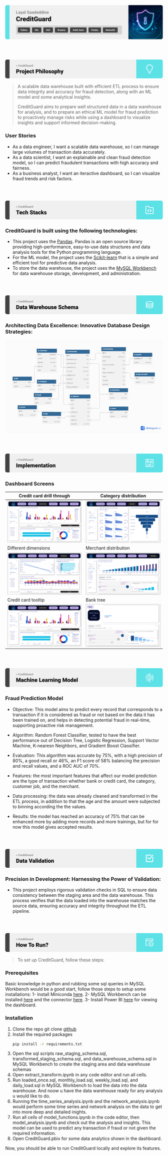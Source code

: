 <img src="./readme/title1.svg"/>

<br><br>

<!-- project philosophy -->
<img src="./readme/title2.svg"/>

> A scalable data warehouse built with efficient ETL process to ensure data integrity and accuracy for fraud detection, along with an ML model and some analytical insights.
>
> CreditGuard aims to prepare well structured data in a data warehouse for analysis, and to prepare an ethical ML model for fraud prediction to proactively manage risks while using a dashboard to visualize insights and support informed decision-making.

### User Stories
- As a data engineer, I want a scalable data warehouse, so I can manage large volumes of transaction data accurately.
- As a data scientist, I want an explainable and clean fraud detection model, so I can predict fraudulent transactions with high accuracy and fairness.
- As a business analyst, I want an iteractive dashboard, so I can visualize fraud trends and risk factors.

<br><br>
<!-- Tech stack -->
<img src="./readme/title3.svg"/>

###  CreditGuard is built using the following technologies:

- This project uses the [Pandas](https://pandas.pydata.org/docs/). Pandas is an open source library providing high-performance, easy-to-use data structures and data analysis tools for the Python programming language.
- For the ML model, the project uses the [Scikit-learn](https://scikit-learn.org/stable/) that is a simple and efficient tool for predictive data analysis.
- To store the data warehouse, the project uses the [MySQL Workbench](https://dev.mysql.com/doc/workbench/en/) for data warehouse storage, development, and administration.

<br><br>
<!-- Data Warehouse Design -->
<img src="./readme/title5.svg"/>

###  Architecting Data Excellence: Innovative Database Design Strategies:

<img src="./readme/screens/Fraudulent activities.png">


<br><br>


<!-- Implementation -->
<img src="./readme/title6.svg"/>


### Dashboard Screens 
| Credit card drill through | Category distribution |
| ---| ---|
| ![Credit card drill through](./readme/screens/cc_drill.gif) | ![Category distribution](./readme/screens/category.gif) |
|  Different dimensions | Merchant distribution  |
| ![Dimensions](./readme/screens/dimension.gif) | ![Merchant distribution](./readme/screens/merchant.gif) |
| Credit card tooltip | Bank tree |
| ![Credit card tooltip](./readme/screens/tooltip.gif) | ![Tree](./readme/screens/tree.gif) |
<br><br>


<!-- Prompt Engineering -->
<img src="./readme/title7.svg"/>

###  Fraud Prediction Model

 - Objective: This model aims to predict every record that corresponds to a transaction if it is considered as fraud or not based on the data it has been trained on, and helps in detecting potential fraud in real-time, supporting proactive risk management.

 - Algorithm: Random Forest Classifier, tested to have the best performance out of Decision Tree, Logistic Regression, Support Vector Machine, K-nearesn Neighbors, and Gradient Boost Classifier.

 - Evaluation: This algorithm was accurate by 75%, with a high precision of 80%, a good recall or 46%, an F1 score of 58% balancing the precision and recall values, and a ROC AUC of 70%.

 - Features: the most important features that affect our model prediction are the type of transaction whether bank or credit card, the category, customer job, and the merchant.

 - Data processing: the data was already cleaned and transformed in the ETL process, in addition to that the age and the amount were subjected to binning according the the values.

 - Results: the model has reached an accuracy of 75% that can be enhanced more by adding more records and more trainings, but for for now this model gives accepted results.

<br><br>

<!-- Validation -->
<img src="./readme/title9.svg"/>

###  Precision in Development: Harnessing the Power of Validation:

- This project employs rigorous validation checks in SQL to ensure data consistency between the staging area and the data warehouse. This process verifies that the data loaded into the warehouse matches the source data, ensuring accuracy and integrity throughout the ETL pipeline.

<br><br>


<!-- How to run -->
<img src="./readme/title10.svg"/>

> To set up CreditGuard, follow these steps:

### Prerequisites

Basic knowledge in python and rubbing some sql queries in MySQL Workbench would be a good start, follow those steps to setup some installations:
1- Install Miniconda [here](https://docs.anaconda.com/miniconda/).
2- MySQL Workbench can be installed [here](https://dev.mysql.com/downloads/) and the connector [here](https://dev.mysql.com/downloads/connector/net/).
3- Install Power BI [here](https://www.microsoft.com/en-us/power-platform/products/power-bi/desktop) for viewing the dashboard. 

### Installation


1. Clone the repo
   git clone [github](https://github.com/layalsaad/CreditGuard.git)
2. Install the required packages
   ```sh
   pip install -r requirements.txt
   ```
3. Open the sql scripts raw_staging_schema.sql, transformed_staging_schema.sql, and     data_warehouse_schema.sql in MySQL Workbench to create the staging area and data warehouse schemas
4. Open extract_transform.ipynb in any code editor and run all cells.
5. Run loaded_once.sql, monthly_load.sql, weekly_load.sql, and daily_load.sql in MySQL Workbench to load the data into the data warehouse. And noow u have the data warehouse ready for any analysis u would like to do.
6. Running the time_series_analysis.ipynb and the network_analysis.ipynb would perform some time series and network analysis on the data to get into more deep and detailed inights.
7. Run all cells of model_functions.ipynb in the code editor, then model_analysis.ipynb and check out the analysis and insights. This model can be used to predict any transaction if fraud or not given the required information.
8. Open CreditGuard.pbix for some data analytics shown in the dashboard.



Now, you should be able to run CreditGuard locally and explore its features.